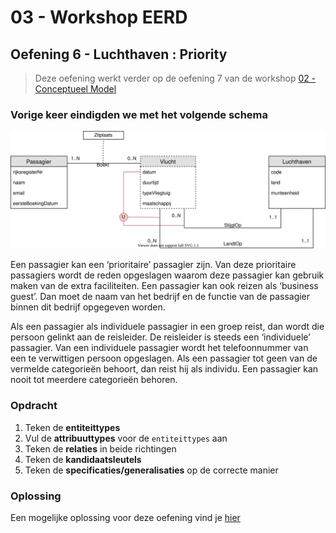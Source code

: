 # 03 - Workshop EERD

## Oefening 6 - Luchthaven : Priority
> Deze oefening werkt verder op de oefening 7 van de workshop [02 - Conceptueel Model](../../02-zwakke_entiteiten/exercises/exercise-7.md)

### Vorige keer eindigden we met het volgende schema
<img src="../../02-zwakke_entiteiten/solutions/exercise-7.svg">

Een passagier kan een ‘prioritaire’ passagier zijn. Van deze prioritaire passagiers wordt de reden opgeslagen waarom deze passagier kan gebruik maken van de extra faciliteiten. Een passagier kan ook reizen als ‘business guest’. Dan moet de naam van het bedrijf en de functie van de passagier binnen dit bedrijf opgegeven worden.​

Als een passagier als individuele passagier in een groep reist, dan wordt die persoon gelinkt aan de reisleider. De reisleider is steeds een ‘individuele’ passagier. Van een individuele passagier wordt het telefoonnummer van een te verwittigen persoon opgeslagen. Als een passagier tot geen van de vermelde categorieën behoort, dan reist hij als individu. Een passagier kan nooit tot meerdere categorieën behoren.

### Opdracht
1. Teken de **entiteittypes**
2. Vul de **attribuuttypes** voor de `entiteittypes` aan
3. Teken de **relaties** in beide richtingen
4. Teken de **kandidaatsleutels**
5. Teken de **specificaties/generalisaties** op de correcte manier

### Oplossing
Een mogelijke oplossing voor deze oefening vind je [hier](../solutions/exercise-6.md)

